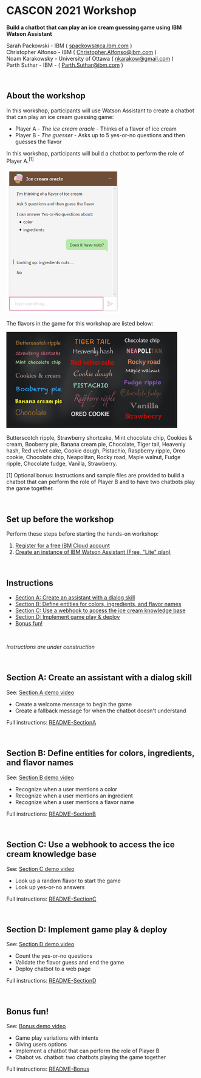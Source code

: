 # CASCON 2021 Workshop

**Build a chatbot that can play an ice cream guessing game using IBM Watson Assistant**

Sarah Packowski - IBM ( spackows@ca.ibm.com )<br/>
Christopher Alfonso - IBM ( Christopher.Alfonso@ibm.com )<br/>
Noam Karakowsky - University of Ottawa ( nkarakow@gmail.com )<br/>
Parth Suthar - IBM - ( Parth.Suthar@ibm.com )

<p>&nbsp;</p>


## About the workshop
In this workshop, participants will use Watson Assistant to create a chatbot that can play an ice cream guessing game:
- Player A - _The ice cream oracle_ - Thinks of a flavor of ice cream
- Player B - _The guesser_ - Asks up to 5 yes-or-no questions and then guesses the flavor

In this workshop, participants will build a chatbot to perform the role of Player A.<sup>\[1]</sup>

<img src="images/ice-cream.png" width="300">

The flavors in the game for this workshop are listed below:

<img src="images/chalkboard.png" width="450">

Butterscotch ripple, Strawberry shortcake, Mint chocolate chip, Cookies & cream, Booberry pie, Banana cream pie, Chocolate, Tiger tail, Heavenly hash, Red velvet cake, Cookie dough, Pistachio, Raspberry ripple, Oreo cookie, Chocolate chip, Neapolitan, Rocky road, Maple walnut, Fudge ripple, Chocolate fudge, Vanilla, Strawberry.

\[1] Optional bonus: Instructions and sample files are provided to build a chatbot that can perform the role of Player B and to have two chatbots play the game together.

<p>&nbsp;</p>


## Set up before the workshop
Perform these steps before starting the hands-on workshop:
1. [Register for a free IBM Cloud account](https://cloud.ibm.com/registration)
2. [Create an instance of IBM Watson Assistant (Free, "Lite" plan)](https://cloud.ibm.com/catalog/services/watson-assistant)

<p>&nbsp;</p>


## Instructions
- [Section A: Create an assistant with a dialog skill](#section-a-create-an-assistant-with-a-dialog-skill)
- [Section B: Define entities for colors, ingredients, and flavor names](#section-b-define-entities-for-colors-ingredients-and-flavor-names)
- [Section C: Use a webhook to access the ice cream knowledge base](#section-c-use-a-webhook-to-access-the-ice-cream-knowledge-base)
- [Section D: Implement game play & deploy](#section-d-implement-game-play-deploy)
- [Bonus fun!](#bonus-fun)

<p>&nbsp;</p>

*Instructions are under construction*

<p>&nbsp;</p>

## Section A: Create an assistant with a dialog skill
See: [Section A demo video]()
- Create a welcome message to begin the game
- Create a fallback message for when the chatbot doesn't understand

Full instructions: [README-SectionA](README-SectionA.md)

<p>&nbsp;</p>


## Section B: Define entities for colors, ingredients, and flavor names
See: [Section B demo video]()
- Recognize when a user mentions a color
- Recognize when a user mentions an ingredient
- Recognize when a user mentions a flavor name

Full instructions: [README-SectionB](README-SectionB.md)

<p>&nbsp;</p>


## Section C: Use a webhook to access the ice cream knowledge base
See: [Section C demo video]()
- Look up a random flavor to start the game
- Look up yes-or-no answers

Full instructions: [README-SectionC](README-SectionC.md)

<p>&nbsp;</p>


## Section D: Implement game play & deploy
See: [Section D demo video]()
- Count the yes-or-no questions
- Validate the flavor guess and end the game
- Deploy chatbot to a web page

Full instructions: [README-SectionD](README-SectionD.md)

<p>&nbsp;</p>


## Bonus fun!
See: [Bonus demo video]()
- Game play variations with intents
- Giving users options
- Implement a chatbot that can perform the role of Player B
- Chabot vs. chatbot: two chatbots playing the game together

Full instructions: [README-Bonus](README-Bonus.md)

<p>&nbsp;</p>


